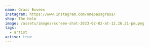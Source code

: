```yaml
---
name: Grass Exveex
instagram: https://www.instagram.com/onepassgrass/
shop: The Helm
image: /assets/images/screen-shot-2023-02-02-at-12.26.21-pm.png
tags:
  - artist
active: true
---
```

